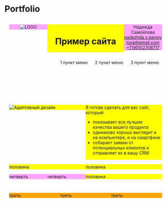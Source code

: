 # Portfolio
<html>
<head>
 <title>Заголовок сайта</title>
 <style>
  .container {
   width: 100%;
   max-width: 1024px;
   padding: 15px;
   margin: 0 auto;
  }
  .logo {
   float: left;
   padding: 0 25px;
  }
  nav {
   float: right;
  }
  nav a {
   text-decoration:none;
   line-height: 38px
  }
  nav ul {
   margin:0;
   padding:0;
   list-style:none;
  }
  nav li {
   display: inline-block;
   padding: 0 10px;
  }
  .container div {
   float: left;
   margin-bottom: 15px;
   <!--height: 100px;--!>
  }
  .col-1-2 {
   width: 50%; 
   background-color: #FFff00;
  }
  .col-1-3 {
   width: 33.3333333333%;
   background-color: #FFA500;
  }
  .col-1-4 {
   width: 25%;
   background-color: #FFA5ff;
  }
  .col-2-3 {
   width: 66.6666666667%;
   background-color: #00FF00;
  }
  .container:after {
   content: "";
   display: table;
   clear: both;
  }
  .slider {
   position: relative; 
   width: 100%; 
   height: 400px; 
   overflow: hidden; 
  } 
  .slide {
   position: absolute; 
   width: 100%; 
   height: 100%; 
   opacity: 0; 
   transition: opacity 1s; 
  } 
  .slide:first-child { 
   opacity: 1; 
  }
 </style>
</head>
<body>
 <header>
  <div class='container'>
   <div class="col-1-4"><image crs='https://steamuserimages-a.akamaihd.net/ugc/2310974553323675601/8A814912D69AFA7E69402167CC18872AF06CF14D/?imw=512&imh=400&ima=fit&impolicy=Letterbox&imcolor=%23000000&letterbox=true' alt='LOGO' align='middle'/></div>
   <div class="col-1-2"><h1 align='center'>Пример сайта</h1></div>
   <div class="col-1-4">
    Надежда Самойлова <br>
    <a href='mailto:nadezhda.v.samoylova@gmail.com'>nadezhda.v.samoylova@gmail.com</a><br>
    <a href='tel:+7(905)2708717'>+7(905)2708717</a>
   </div>
   <nav>
    <ul>
     <li><a href=''>1 пункт меню</a></li>
     <li><a href=''>2 пункт меню</a></li>
     <li><a href=''>3 пункт меню</a></li>
    </ul>
    <nav>
  </div>
 </header>
 <div class=main>
  <div class='container'>
   <br><br>
   <div class="col-1-2">
    <image crs='https://sun9-28.userapi.com/impg/B9dLEmJbXlXveT3uw4SqIyT7_JOURO9-PvL9EA/rIWXIaaooqY.jpg?size=1379x980&quality=96&sign=b6b6dd398139fbadd99a9dd635f66949&c_uniq_tag=qQfJJRiXWnXo1dBuXtmP2WAoFB5RnWNEJ1mj6A3VXxE&type=album' alt='Адаптивный дизайн'/>
   </div>
   <div class="col-1-2">
    Я готова сделать для вас сайт, который:
    <ul>
     <li>показывает все лучшие качества вашего продукта</li>
     <li>одинаково хорошо выглядит и на компьютере, и на смартфоне</li>
     <li>собирает заявки от потенциальных клиентов и отправляет их в вашу CRM</li>
   </div>
   <div class="col-1-2">половина</div>
   <div class="col-1-2">половина</div>
   <div class="col-1-4">четверть</div>
   <div class="col-1-4">четверть</div>
   <div class="col-1-2">половина</div>
  </div>
 </div>
 <footer>
  <div class='container'>
    <div class="col-1-3">треть</div>
    <div class="col-1-3">треть</div>
    <div class="col-1-3">треть</div>
  </div>
 </footer>
</body>
</html>
